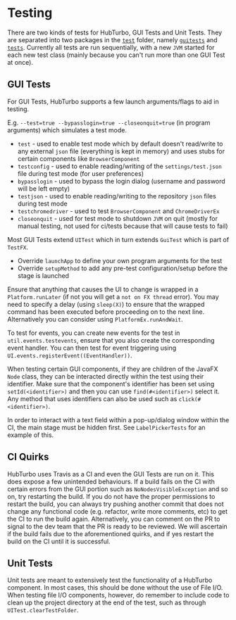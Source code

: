 # Testing

There are two kinds of tests for HubTurbo, GUI Tests and Unit Tests. They are separated into two packages in the [`test`](../src/test/java) folder, namely [`guitests`](../src/test/java/guitests) and [`tests`](../src/test/java/tests). Currently all tests are run sequentially, with a new `JVM` started for each new test class (mainly because you can't run more than one GUI Test at once).  

## GUI Tests

For GUI Tests, HubTurbo supports a few launch arguments/flags to aid in testing. 

E.g. `--test=true --bypasslogin=true --closeonquit=true` (in program arguments) which simulates a test mode. 
- `test` - used to enable test mode which by default doesn't read/write to any external `json` file (everything is kept in memory) and uses stubs for certain components like `BrowserComponent`
- `testconfig` - used to enable reading/writing of the `settings/test.json` file during test mode (for user preferences)
- `bypasslogin` - used to bypass the login dialog (username and password will be left empty)
- `testjson` - used to enable reading/writing to the repository `json` files during test mode
- `testchromedriver` - used to test `BrowserComponent` and `ChromeDriverEx`
- `closeonquit` - used for test mode to shutdown `JVM` on quit (mostly for manual testing, not used for ci/tests because that will cause tests to fail)

Most GUI Tests extend `UITest` which in turn extends `GuiTest` which is part of `TestFX`. 
- Override `launchApp` to define your own program arguments for the test
- Override `setupMethod` to add any pre-test configuration/setup before the stage is launched

Ensure that anything that causes the UI to change is wrapped in a `Platform.runLater` (if not you will get a `not on FX thread` error). You may need to specify a delay (using `sleep(X)`) to ensure that the wrapped command has been executed before proceeding on to the next line. Alternatively you can consider using `PlatformEx.runAndWait`. 

To test for events, you can create new events for the test in `util.events.testevents`, ensure that you also create the corresponding event handler. You can then test for event triggering using `UI.events.registerEvent((EventHandler))`. 

When testing certain GUI components, if they are children of the JavaFX `Node` class, they can be interacted directly within the test using their identifier. Make sure that the component's identifier has been set using `setId(<identifier>)` and then you can use `find(#<identifier>)` select it. Any method that uses identifiers can also be used such as `click(#<identifier>)`. 

In order to interact with a text field within a pop-up/dialog window within the CI, the main stage must be hidden first. See `LabelPickerTests` for an example of this. 

## CI Quirks

HubTurbo uses Travis as a CI and even the GUI Tests are run on it. This does expose a few unintended behaviours. If a build fails on the CI with certain errors from the GUI portion such as `NoNodesVisibleException` and so on, try restarting the build. If you do not have the proper permissions to restart the build, you can always try pushing another commit that does not change any functional code (e.g. refactor, write more comments, etc) to get the CI to run the build again. Alternatively, you can comment on the PR to signal to the dev team that the PR is ready to be reviewed. We will ascertain if the build fails due to the aforementioned quirks, and if yes restart the build on the CI until it is successful.

## Unit Tests

Unit tests are meant to extensively test the functionality of a HubTurbo component. In most cases, this should be done without the use of File I/O. When testing file I/O components, however, do remember to include code to clean up the project directory at the end of the test, such as through `UITest.clearTestFolder`.
